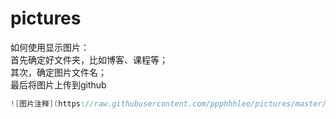 # pictures

如何使用显示图片：  
首先确定好文件夹，比如博客、课程等；  
其次，确定图片文件名；  
最后将图片上传到github   
```java
![图片注释](https://raw.githubusercontent.com/ppphhhleo/pictures/master/文件夹/文件名)  
````
